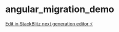 # angular_migration_demo

[Edit in StackBlitz next generation editor ⚡️](https://stackblitz.com/~/github.com/prakhartandon2002/angular_migration_demo)